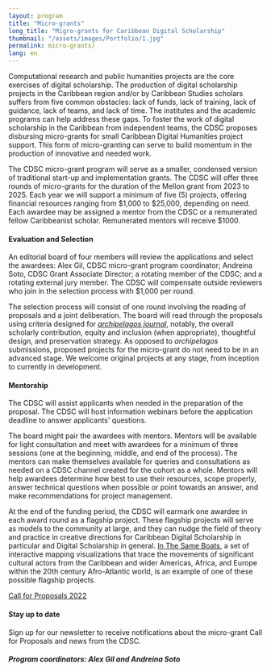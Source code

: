 ```yaml
---
layout: program
title: "Micro-grants"
long_title: "Migro-grants for Caribbean Digital Scholarship"
thumbnail: "/assets/images/Portfolio/1.jpg"
permalink: micro-grants/
lang: en
---
```


<div class="portfolio-details">
    <p>Computational research and public humanities projects are the core exercises of digital scholarship. The production of digital scholarship projects in the Caribbean region and/or by Caribbean Studies scholars suffers from five common obstacles: lack of funds, lack of training, lack of guidance, lack of teams, and lack of time. The institutes and the academic programs can help address these gaps. To foster the work of digital scholarship in the Caribbean from independent teams, the CDSC proposes disbursing micro-grants for small Caribbean Digital Humanities project support. This form of micro-granting can serve to build momentum in the production of innovative and needed work.</p>
    <p>The CDSC micro-grant program will serve as a smaller, condensed version of traditional start-up and implementation grants. The CDSC will offer three rounds of micro-grants for the duration of the Mellon grant from 2023 to 2025. Each year we will support a minimum of five (5) projects, offering financial resources ranging from $1,000 to $25,000, depending on need. Each awardee may be assigned a mentor from the CDSC or a remunerated fellow Caribbeanist scholar. Remunerated mentors will receive $1000.</p> 
    <h4>Evaluation and Selection</h4>
    <p>An editorial board of four members will review the applications and select the awardees: Alex Gil, CDSC micro-grant program coordinator; Andreina Soto, CDSC Grant Associate Director; a rotating member of the CDSC; and a rotating external jury member. The CDSC will compensate outside reviewers who join in the selection process with $1,000 per round.</p>
    <p>The selection process will consist of one round involving the reading of proposals and a joint deliberation. The board will read through the proposals using criteria designed for <a href="https://archipelagosjournal.org/reviewers.html" target="_blank"><em>archipelagos journal</em></a>, notably, the overall scholarly contribution, equity and inclusion (when appropriate), thoughtful design, and preservation strategy. As opposed to <em>archipelagos</em> submissions, proposed projects for the micro-grant do not need to be in an advanced stage. We welcome original projects at any stage, from inception to currently in development.</p>
    <h4>Mentorship</h4>
    <p>The CDSC will assist applicants when needed in the preparation of the proposal. The CDSC will host information webinars before the application deadline to answer applicants' questions.</p>
    <p>The board might pair the awardees with mentors. Mentors will be available for light consultation and meet with awardees for a minimum of three sessions (one at the beginning, middle, and end of the process). The mentors can make themselves available for queries and consultations as needed on a CDSC channel created for the cohort as a whole. Mentors will help awardees determine how best to use their resources, scope properly, answer technical questions when possible or point towards an answer, and make recommendations for project management.</p>
    <p>At the end of the funding period, the CDSC will earmark one awardee in each award round as a flagship project. These flagship projects will serve as models to the community at large, and they can nudge the field of theory and practice in creative directions for Caribbean Digital Scholarship in particular and Digital Scholarship in general. <a href="https://sameboats.org/" target="_blank">In The Same Boats</a>, a set of interactive mapping visualizations that trace the movements of significant cultural actors from the Caribbean and wider Americas, Africa, and Europe within the 20th century Afro-Atlantic world, is an example of one of these possible flagship projects.</p>
    <div class="project-demo-btn">
        <a class="btn project-btn" href="#">Call for Proposals 2022</a>
    </div>
    <h4>Stay up to date</h4>
    <p>Sign up for our newsletter to receive notifications about the micro-grant Call for Proposals and news from the CDSC.</p>
    <h5>Program coordinators: Alex Gil and Andreina Soto</h5>
</div>

